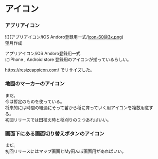 # アイコン

### アプリアイコン
![](アプリアイコン/iOS Andoro登録用一式/Icon-60@3x.png)  
望月作成  

アプリアイコン/iOS Andoro登録用一式  
にiPhone , Android store 登録用のアイコンが揃っているらしい。  

https://resizeappicon.com/
でリサイズした。

### 地図のマーカーのアイコン
まだ。  
今は暫定のものを使っている。  
将来的には時間の経過にそって苗から稲に育っていく用アイコンを複数用意する。  
初回リリースでは田植え時と稲刈りの２つあればいい。  

### 画面下にある画面切り替えボタンのアイコン
まだ。  
初回リリースにはマップ画面とMy田んぼ画面用があればいい。


